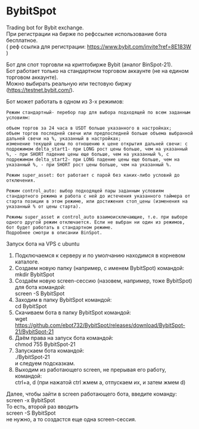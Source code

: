 # BybitSpot
Trading bot for Bybit exchange.     
При регистрации на бирже по рефссылке использование бота бесплатное.    
( реф ссылка для регистрации: https://www.bybit.com/invite?ref=8E183W )

Бот для спот торговли на криптобирже Bybit (аналог BinSpot-21).    
Бот работает только на стандартном торговом аккаунте (не на едином торговом аккаунте).     
Можно выбирать реальную или тестовую биржу (https://testnet.bybit.com/).    

Бот может работать в одном из 3-х режимов:

    Режим стандартный- перебор пар для выбора подходящей по всем заданным условиям:

    объем торгов за 24 часа в USDT больше указанного в настройках;
    объем торгов последней свечи или предпоследней больше объема выбранной дальней свечи на %, указанный в настройках;
    изменение текущей цены по отношению к цене открытия дальней свечи: с подрежимом delta_start1- при LONG рост цены больше, чем на указанный %, - при SHORT падение цены еще больше, чем на указанный %, с подрежимом delta_start2- при LONG падение цены еще больше, чем на указанный %, - при SHORT рост цены больше, чем на указанный %.

    Режим super_asset: бот работает с парой без каких-либо условий до отключения.

    Режим control_auto: выбор подходящей пары заданным условиям стандартного режима и работа с ней до истечения указанного таймера от старта позиции в этом режиме, или достижения стоп_цены (изменения на указанный % от цены старта).

    Режимы super_asset и control_auto взаимоисключающие, т.е. при выборе одного другой режим отключается. Если не выбран ни один из режимов, бот будет работать в стандартном режиме.
    Подробнее смотри в описании BinSpot.
Запуск бота на VPS с ubuntu
1. Подключаемся к серверу и по умолчанию находимся в корневом каталоге.
2. Создаем новую папку (например, с именем BybitSpot) командой:  
mkdir BybitSpot
3. Создаём новую screen-сессию (назовем, например, тоже BybitSpot) для  бота командой:  
screen -S BybitSpot
4. Заходим в папку BybitSpot командой:  
cd BybitSpot
5. Скачиваем бота в папку BybitSpot командой:  
wget https://github.com/ebot732/BybitSpot/releases/download/BybitSpot-21/BybitSpot-21
6. Даём права на запуск бота командой:  
chmod 755 BybitSpot-21
7. Запускаем  бота командой:  
./BybitSpot-21  
и следуем подсказкам.
8. Выходим из работающего screen, не прерывая его работу, командой:  
ctrl+a, d (при нажатой ctrl жмем а, отпускаем их, и затем жмем d)

Далее, чтобы зайти в screen работающего бота, введите команду:  
screen -x BybitSpot  
То есть, второй раз вводить  
screen -S BybitSpot   
не нужно, а то создастся еще одна screen-сессия.
